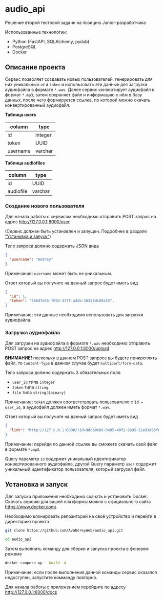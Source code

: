 # audio_api
Решение второй тестовой задачи на позицию Junior-разработчика

Использованные технологии:
- Python (FastAPI, SQLAlchemy, pydub)
- PostgreSQL
- Docker

## Описание проекта

Сервис позволяет создавать новых пользователей, генерировать для них уникальный ```id``` и ```token```
и использовать эти данные для загрузки аудиофайла в формате ```*.wav```.
Далее сервис конвертирует аудиофайл в формат ```*.mp3```, затем сохраняет файл и информацию о нём в базу данных,
после чего формируется ссылка, по которой можно скачать конвертированный аудиофайл.

**Таблица users**

| column         | type      |
|----------------|-----------|
| id             | integer   |
| token          | UUID      |
| username       | varchar   |

**Таблица audiofiles**

| column         | type      |
|----------------|-----------|
| id             | UUID      |
| audiofile      | varchar   |

### Создание нового пользователя

Для начала работы с сервисом необходимо отправить POST запрос на адрес http://127.0.0.1:8000/user

(Сервис должен быть установлен и запущен. Подробнее в разделе ["Установка и запуск"](https://github.com/AvaNdreyWeb/audio_api/tree/main#установка-и-запуск))

Тело запроса должно содержать JSON вида
```json
{
  "username": "Andrey"
}
```

Примечание: ```username``` может быть не уникальным.

Ответ который вы получите на данный запрос будет иметь вид
```json
{
  "id": 1,
  "token": "26647e56-f093-417f-a4db-26326dc89a55",
}
```

Примечание: эти данные необходимо использовать для загрузки аудиофайла.

### Загрузка аудиофайла

Для загрузки нa аудиофайла в формате ```*.wav``` необходимо отправить POST запрос на адрес http://127.0.0.1:8000/upload

**ВНИМАНИЕ!** поскольку в данном POST запросе вы будете прикреплять файл, то ```Content-Type``` в данном случае будет ```multipart/form-data```.

Тело запроса должно содержать 3 обязательных поля:
- ```user_id``` типа ```integer```
- ```token``` типа ```string```
- ```file``` типа ```string($binary)```

Примечание: ```token``` должен соответствовать пользователю с ```id = user_id```, а аудиофайл должен иметь формат ```*.wav```.

Ответ который вы получите на данный запрос будет иметь вид
```json
{
  "link": "http://127.0.0.1:8000/?id=9ddb0cb6-8495-40f2-9995-51e03d65f819&user=1"
}
```

Примечание: перейдя по данной ссылке вы сможете скачать свой файл в формате ```*.mp3```. 

Query параметр ```id``` содержит уникальный идентификатор конвертированного аудиофайла,
другой Query параметр ```user``` содержит уникальный идентификатор пользователя, который загрузил файл.

## Установка и запуск
Для запуска приложения необходимо скачать и установить Docker. Скачать версию для вашей платформы можно с официального сайта https://www.docker.com/.

Необходимо клонировать репозиторий на своё устройство и перейти в директорию проекта
```bash
git clone https://github.com/AvaNdreyWeb/audio_api.git
```
```bash
cd audio_api
```
Затем выполнить команду для сборки и запуска проекта в фоновом режиме
```bash
docker-compose up --build -d
```
Примечание: если после выполнения данной команды сервис оказался недоступен, запустите комманду повторно.

Для начала работы с приложением перейдите по адресу http://127.0.0.1:8000/docs
